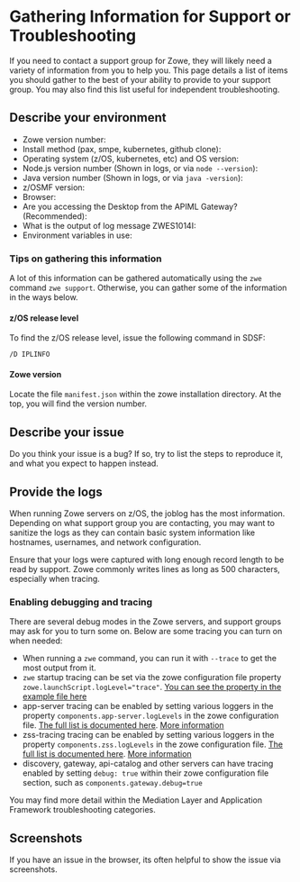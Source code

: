 # Gathering Information for Support or Troubleshooting

If you need to contact a support group for Zowe, they will likely need a variety of information from you to help you. This page details a list of items you should gather to the best of your ability to provide to your support group. You may also find this list useful for independent troubleshooting.

## Describe your environment

* Zowe version number: 
* Install method (pax, smpe, kubernetes, github clone):
* Operating system (z/OS, kubernetes, etc) and OS version:
* Node.js version number (Shown in logs, or via `node --version`):
* Java version number (Shown in logs, or via `java -version`):
* z/OSMF version:
* Browser:
* Are you accessing the Desktop from the APIML Gateway? (Recommended):
* What is the output of log message ZWES1014I:
* Environment variables in use:

### Tips on gathering this information

A lot of this information can be gathered automatically using the `zwe` command `zwe support`.
Otherwise, you can gather some of the information in the ways below.

#### z/OS release level

To find the z/OS release level, issue the following command in SDSF:  

```
/D IPLINFO
```

#### Zowe version

Locate the file `manifest.json` within the zowe installation directory.
At the top, you will find the version number.



## Describe your issue

Do you think your issue is a bug? If so, try to list the steps to reproduce it, and what you expect to happen instead.

## Provide the logs

When running Zowe servers on z/OS, the joblog has the most information.
Depending on what support group you are contacting, you may want to sanitize the logs as they can contain basic system information like hostnames, usernames, and network configuration.

Ensure that your logs were captured with long enough record length to be read by support. Zowe commonly writes lines as long as 500 characters, especially when tracing.

### Enabling debugging and tracing

There are several debug modes in the Zowe servers, and support groups may ask for you to turn some on.
Below are some tracing you can turn on when needed:

* When running a `zwe` command, you can run it with `--trace` to get the most output from it.
* `zwe` startup tracing can be set via the zowe configuration file property `zowe.launchScript.logLevel="trace"`. [You can see the property in the example file here](https://github.com/zowe/zowe-install-packaging/blob/677a607686e6ee7ecb349dc5925a6f58dd9e61da/example-zowe.yaml#L356)
* app-server tracing can be enabled by setting various loggers in the property `components.app-server.logLevels` in the zowe configuration file. [The full list is documented here](https://github.com/zowe/zlux-app-server/blob/v2.x/master/schemas/app-server-config.json#L442). [More information](../../user-guide/mvd-configuration#logging-configuration)
* zss-tracing tracing can be enabled by setting various loggers in the property `components.zss.logLevels` in the zowe configuration file. [The full list is documented here](https://github.com/zowe/zss/blob/v2.x/master/schemas/zss-config.json#L251). [More information](../../user-guide/mvd-configuration#logging-configuration) 
* discovery, gateway, api-catalog and other servers can have tracing enabled by setting `debug: true` within their zowe configuration file section, such as `components.gateway.debug=true`

You may find more detail within the Mediation Layer and Application Framework troubleshooting categories.

## Screenshots

If you have an issue in the browser, its often helpful to show the issue via screenshots.




